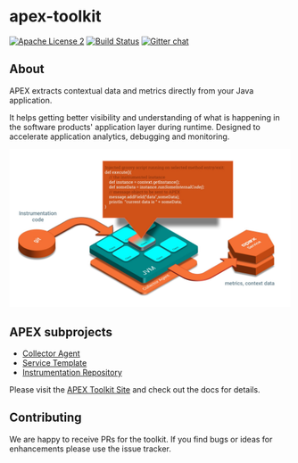 apex-toolkit
============
[![Apache License 2](https://img.shields.io/badge/license-ASF2-blue.svg)](https://www.apache.org/licenses/LICENSE-2.0.txt)
[![Build Status](https://travis-ci.org/verticle-io/apex-toolkit.svg?branch=master)](https://travis-ci.org/verticle-io/apex-toolkit)
[![Gitter chat](https://badges.gitter.im/gitterHQ/gitter.png)](https://gitter.im/verticle-io/apex)



About
-----

APEX extracts contextual data and metrics directly from your Java application.

It helps getting better visibility and understanding of what is happening in the software products' application layer during runtime.
Designed to accelerate application analytics, debugging and monitoring.

![Apex Toolkit](./apex-toolkit-white.jpg)

APEX subprojects
----------------

* [Collector Agent](https://github.com/verticle-io/apex-toolkit)
* [Service Template](https://github.com/verticle-io/apex-service-template)
* [Instrumentation Repository](https://github.com/verticle-io/apex-instrumentation-repo)


Please visit the [APEX Toolkit Site](http://toolkit.verticle.io) and check out the docs for details.


Contributing
------------
We are happy to receive PRs for the toolkit. If you find bugs or ideas for enhancements please use the issue tracker.
